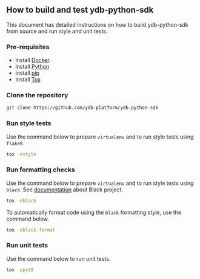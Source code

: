 ## How to build and test ydb-python-sdk

This document has detailed instructions on how to build ydb-python-sdk from source and run style and unit tests.

### Pre-requisites

- Install [Docker](https://docs.docker.com/engine/install/).
- Install [Python](https://docs.python.org/3.8/)
- Install [pip](https://pip.pypa.io/en/latest/installation/)
- Install [Tox](https://tox.wiki/en/latest/install.html)

### Clone the repository

```sh
git clone https://github.com/ydb-platform/ydb-python-sdk
```

### Run style tests

Use the command below to prepare `virtualenv` and to run style tests using `flake8`.

```sh
tox -estyle
```

### Run formatting checks

Use the command below to prepare `virtualenv` and to run style tests using `black`.
See [documentation](https://black.readthedocs.io/en/stable/) about Black project.

```sh
tox -eblack
```

To automatically format code using the `black` formatting style, use the command below.

```sh
tox -eblack-format
```

### Run unit tests

Use the command below to run unit tests.

```sh
tox -epy38
```
